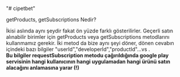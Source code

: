 "# cipetbet" 

getProducts, getSubscriptions Nedir?


İkisi aslında aynı şeydir fakat ön yüzde farklı gösterilirler.
Geçerli satın alınabilir birimler için getProducts veya getSubscriptions metodlarını kullanmamız gerekir.
İki metod da bize aynı şeyi döner, dönen cevabın içindeki bazı bilgiler "userId","developerId","productId"...vs .
<br><b>Bu bilgiler requestSubscription metodu çağırıldığında google play servisinin hangi kullanıcının hangi uygulamadan
hangi ürünü satın alacağını anlamasına yarar (!)</b>
